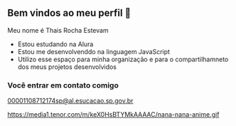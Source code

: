 ## Bem vindos ao meu perfil 💙

Meu nome é Thais Rocha Estevam

- Estou estudando na Alura
- Estou me desenvolvenddo na linguagem JavaScript
- Utilizo esse espaço para minha organização e para o compartilhamneto dos meus projetos desenvolvidos

### Você entrar em contato comigo 

00001108712174sp@al.esucacao.sp.gov.br

https://media1.tenor.com/m/keX0HsBTYMkAAAAC/nana-nana-anime.gif


